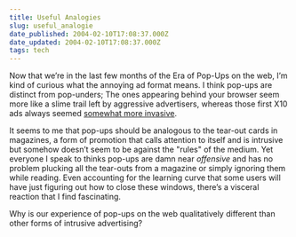 ```yaml
---
title: Useful Analogies
slug: useful_analogie
date_published: 2004-02-10T17:08:37.000Z
date_updated: 2004-02-10T17:08:37.000Z
tags: tech
---
```


Now that we’re in the last few months of the Era of Pop-Ups on the web, I’m kind of curious what the annoying ad format means. I think pop-ups are distinct from pop-unders; The ones appearing behind your browser seem more like a slime trail left by aggressive advertisers, whereas those first X10 ads always seemed [somewhat more invasive](http://www.metafilter.com/mefi/8160).

It seems to me that pop-ups should be analogous to the tear-out cards in magazines, a form of promotion that calls attention to itself and is intrusive but somehow doesn’t seem to be against the "rules" of the medium. Yet everyone I speak to thinks pop-ups are damn near *offensive* and has no problem plucking all the tear-outs from a magazine or simply ignoring them while reading. Even accounting for the learning curve that some users will have just figuring out how to close these windows, there’s a visceral reaction that I find fascinating.

Why is our experience of pop-ups on the web qualitatively different than other forms of intrusive advertising?
